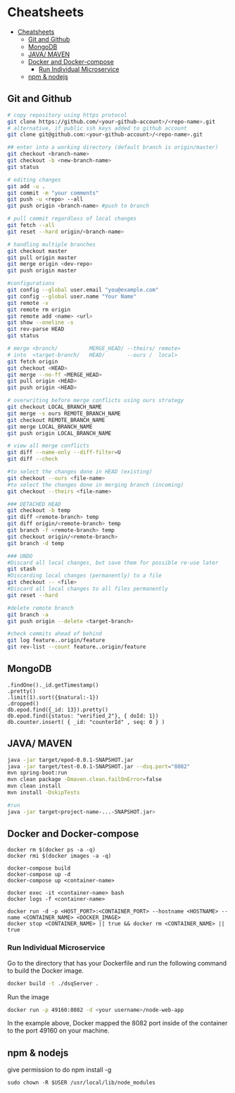 # Cheatsheets

- [Cheatsheets](#cheatsheets)
  - [Git and Github](#git-and-github)
  - [MongoDB](#mongodb)
  - [JAVA/ MAVEN](#java-maven)
  - [Docker and Docker-compose](#docker-and-docker-compose)
    - [Run Individual Microservice](#run-individual-microservice)
  - [npm & nodejs](#npm--nodejs)

## Git and Github

```bash
# copy repository using https protocol
git clone https://github.com/<your-github-account>/<repo-name>.git
# alternative, if public ssh keys added to github account
git clone git@github.com:<your-github-account>/<repo-name>.git

## enter into a working directory (default branch is origin/master)
git checkout <branch-name>
git checkout -b <new-branch-name>
git status

# editing changes 
git add -u . 
git commit -m "your comments"
git push -u <repo> --all
git push origin <branch-name> #push to branch

# pull commit regardless of local changes
git fetch --all
git reset --hard origin/<branch-name>

# handling multiple branches
git checkout master
git pull origin master
git merge origin <dev-repo>
git push origin master

#configurations
git config --global user.email "you@example.com"
git config --global user.name "Your Name"
git remote -v
git remote rm origin
git remote add <name> <url> 
git show --oneline -s
git rev-parse HEAD
git status

# merge <branch/          MERGE_HEAD/ --theirs/ remote>
# into  <target-branch/   HEAD/       --ours /  local>
git fetch origin
git checkout <HEAD> 
git merge --no-ff <MERGE_HEAD> 
git pull origin <HEAD> 
git push origin <HEAD>

# overwriting before merge conflicts using ours strategy
git checkout LOCAL_BRANCH_NAME
git merge -s ours REMOTE_BRANCH_NAME
git checkout REMOTE_BRANCH_NAME
git merge LOCAL_BRANCH_NAME
git push origin LOCAL_BRANCH_NAME

# view all merge conflicts
git diff --name-only --diff-filter=U
git diff --check

#to select the changes done in HEAD (existing)
git checkout --ours <file-name> 
#to select the changes done in merging branch (incoming)
git checkout --theirs <file-name> 

### DETACHED HEAD
git checkout -b temp 
git diff <remote-branch> temp
git diff origin/<remote-branch> temp
git branch -f <remote-branch> temp
git checkout origin/<remote-branch>
git branch -d temp

### UNDO 
#Discard all local changes, but save them for possible re-use later
git stash
#Discarding local changes (permanently) to a file
git checkout -- <file> 
#Discard all local changes to all files permanently
git reset --hard 

#delete remote branch
git branch -a
git push origin --delete <target-branch>

#check commits ahead of behind
git log feature..origin/feature
git rev-list --count feature..origin/feature
```



## MongoDB

```
.findOne()._id.getTimestamp()
.pretty()
.limit(1).sort({$natural:-1})
.dropped()
db.epod.find({_id: 13}).pretty()
db.epod.find({status: "verified_2"}, { doId: 1})
db.counter.insert( { _id: "counterId" , seq: 0 } )    
```

## JAVA/ MAVEN

```bash
java -jar target/epod-0.0.1-SNAPSHOT.jar
java -jar target/test-0.0.1-SNAPSHOT.jar --dsq.port="8082"
mvn spring-boot:run
mvn clean package -Dmaven.clean.failOnError=false
mvn clean install
mvn install -DskipTests

#run
java -jar target<project-name-...-SNAPSHOT.jar>

```

## Docker and Docker-compose

```
docker rm $(docker ps -a -q)
docker rmi $(docker images -a -q)

docker-compose build
docker-compose up -d
docker-compose up <container-name>

docker exec -it <container-name> bash
docker logs -f <container-name>

docker run -d -p <HOST_PORT>:<CONTAINER_PORT> --hostname <HOSTNAME> --name <CONTAINER_NAME> <DOCKER_IMAGE>
docker stop <CONTAINER_NAME> || true && docker rm <CONTAINER_NAME> || true

```
 
### Run Individual Microservice

Go to the directory that has your Dockerfile and run the following command to build the Docker image. 
```bash
docker build -t ./dsqServer .
```

Run the image
```bash
docker run -p 49160:8082 -d <your username>/node-web-app
```
In the example above, Docker mapped the 8082 port inside of the container to the port 49160 on your machine.

## npm & nodejs

give permission to do npm install -g
```
sudo chown -R $USER /usr/local/lib/node_modules
```

